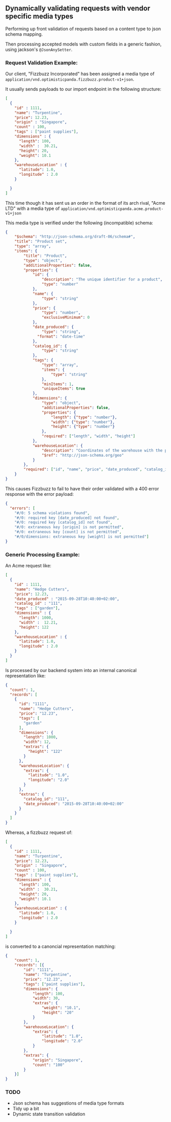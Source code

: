 
## Dynamically validating requests with vendor specific media types

Performing up front validation of requests based on a content type to json schema mapping.

Then processing accepted models with custom fields in a generic fashion, using jackson's `@JsonAnySetter`.  


### Request Validation Example:

Our client, "Fizzbuzz Incorporated" has been assigned a media type of `application/vnd.optimisticpanda.fizzbuzz.product-v1+json`.

It usually sends payloads to our import endpoint in the following structure: 

```json
[
  {
    "id" : 1111,
    "name": "Turpentine",
    "price": 12.23,
    "origin" : "Singapore",
    "count" : 100,
    "tags" : ["paint supplies"],
    "dimensions" : {
      "length": 100,
      "width" :  30.21,
      "height": 20,
      "weight": 10.1
    },
    "warehouseLocation" : {
      "latitude": 1.0,
      "longitude" : 2.0
    }

  }
]
```

This time though it has sent us an order in the format of its arch rival, "Acme LTD" with a media type of `application/vnd.optimisticpanda.acme.product-v1+json` 

This media type is verified under the following (incompatible) schema:

```json
{
    "$schema": "http://json-schema.org/draft-06/schema#",
    "title": "Product set",
    "type": "array",
    "items": {
        "title": "Product",
        "type": "object",
        "additionalProperties": false,
        "properties": {
            "id": {
                "description": "The unique identifier for a product",
                "type": "number"
            },
            "name": {
                "type": "string"
            },
            "price": {
                "type": "number",
                "exclusiveMinimum": 0
            },
            "date_produced": {
                "type": "string",
              "format": "date-time"
            },
            "catalog_id": {
                "type": "string"
            },
            "tags": {
                "type": "array",
                "items": {
                    "type": "string"
                },
                "minItems": 1,
                "uniqueItems": true
            },
            "dimensions": {
                "type": "object",
                "additionalProperties": false,
                "properties": {
                    "length": {"type": "number"},
                    "width": {"type": "number"},
                    "height": {"type": "number"}
                },
                "required": ["length", "width", "height"]
            },
            "warehouseLocation": {
                "description": "Coordinates of the warehouse with the product",
                "$ref": "http://json-schema.org/geo"
            }
        },
        "required": ["id", "name", "price", "date_produced", "catalog_id"]
    }
}
```

This causes Fizzbuzz to fail to have their order validated with a 400 error response with the error payload: 

```json
{
  "errors": [
    "#/0: 5 schema violations found",
    "#/0: required key [date_produced] not found",
    "#/0: required key [catalog_id] not found",
    "#/0: extraneous key [origin] is not permitted",
    "#/0: extraneous key [count] is not permitted",
    "#/0/dimensions: extraneous key [weight] is not permitted"]
}
```


### Generic Processing Example:

An Acme request like: 

```json
[
  {
    "id" : 1111,
    "name": "Hedge Cutters",
    "price": 12.23,
    "date_produced" : "2015-09-28T10:40:00+02:00",
    "catalog_id" : "111",
    "tags" : ["garden"],
    "dimensions" : {
      "length": 1000,
      "width" :  12.21,
      "height": 122
    },
    "warehouseLocation" : {
      "latitude": 1.0,
      "longitude" : 2.0
    }
  }
]

```

Is processed by our backend system into an internal canonical representation like:

```json
{
  "count": 1,
  "records": [
    {
      "id": "1111",
      "name": "Hedge Cutters",
      "price": "12.23",
      "tags": [
        "garden"
      ],
      "dimensions": {
        "length": 1000,
        "width": 12,
        "extras": {
          "height": "122"
        }
      },
      "warehouseLocation": {
        "extras": {
          "latitude": "1.0",
          "longitude": "2.0"
        }
      },
      "extras": {
        "catalog_id": "111",
        "date_produced": "2015-09-28T10:40:00+02:00"
      }
    }
  ]
}
```

Whereas, a fizzbuzz request of: 

```json
[
  {
    "id" : 1111,
    "name": "Turpentine",
    "price": 12.23,
    "origin" : "Singapore",
    "count" : 100,
    "tags" : ["paint supplies"],
    "dimensions" : {
      "length": 100,
      "width" :  30.21,
      "height": 20,
      "weight": 10.1
    },
    "warehouseLocation" : {
      "latitude": 1.0,
      "longitude" : 2.0
    }

  }
]

```

is converted to a canoncial representation matching:

```json
{
	"count": 1,
	"records": [{
		"id": "1111",
		"name": "Turpentine",
		"price": "12.23",
		"tags": ["paint supplies"],
		"dimensions": {
			"length": 100,
			"width": 30,
			"extras": {
				"weight": "10.1",
				"height": "20"
			}
		},
		"warehouseLocation": {
			"extras": {
				"latitude": "1.0",
				"longitude": "2.0"
			}
		},
		"extras": {
			"origin": "Singapore",
			"count": "100"
		}
	}]
}
```

### TODO

 * Json schema has suggestions of media type formats
 * Tidy up a bit
 * Dynamic state transition validation

